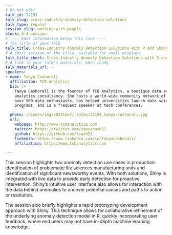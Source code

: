 ```yaml
---
# Do not edit
talk_id: 22191
talk_slug: cross-industry-anomaly-detection-solutions
talk_type: regular
session_slug: working-with-people
block: 4-4-session
# ---- Edit information below this line ----
# The title of your talk
talk_title: Cross-Industry Anomaly Detection Solutions with R and Shiny
# A short version of the title, suitable for small displays
talk_title_short: Cross-Industry Anomaly Detection Solutions with R and Shiny
# A link to your talk's materials, when ready
talk_materials_url: ~
speakers:
- name: Tanya Cashorali
  affiliation: TCB Analytics
  bio: |+
    Tanya Cashorali is the founder of TCB Analytics, a boutique data and
    analytics consultancy. She hosts a world-wide community network of
    over 500 data enthusiasts, has helped universities launch data science
    programs, and is a frequent speaker at tech conferences.

  photo: /assets/img/2022Conf/_talks/22191_tanya-cashorali.jpg
  url:
    webpage: http://www.tcbanalytics.com
    twitter: https://twitter.com/tanyacash21
    github: https://github.com/tcash21
    linkedin: https://www.linkedin.com/in/tanyacashorali/
    affiliation: http://www.tcbanalytics.com

---
```


<!-- ABSTRACT ----
Please write abstract below. You may use simple markdown (links, code style, bold, italics)
-->

This session highlights two anomaly detection use cases in production:
identification of problematic life sciences manufacturing units and
identification of significant newsworthy events. With both solutions, Shiny is
integrated with live data to provide early detection for proactive intervention.
Shiny’s intuitive user interface also allows for interaction with the data
behind anomalies to uncover potential causes and paths to action or resolution.

The session also briefly highlights a rapid prototyping development approach
with Shiny. This technique allows for collaborative refinement of the underlying
anomaly detection model in R, quickly incorporating user feedback, where end
users may not have in-depth machine learning knowledge.
